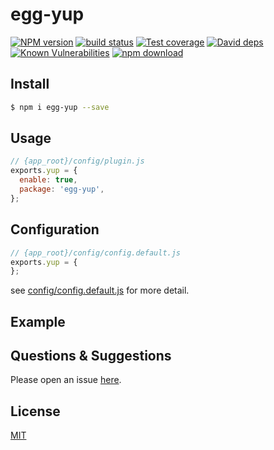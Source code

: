 # egg-yup

[![NPM version][npm-image]][npm-url]
[![build status][travis-image]][travis-url]
[![Test coverage][codecov-image]][codecov-url]
[![David deps][david-image]][david-url]
[![Known Vulnerabilities][snyk-image]][snyk-url]
[![npm download][download-image]][download-url]

[npm-image]: https://img.shields.io/npm/v/egg-yup.svg?style=flat-square
[npm-url]: https://npmjs.org/package/egg-yup
[travis-image]: https://img.shields.io/travis/eggjs/egg-yup.svg?style=flat-square
[travis-url]: https://travis-ci.org/eggjs/egg-yup
[codecov-image]: https://img.shields.io/codecov/c/github/eggjs/egg-yup.svg?style=flat-square
[codecov-url]: https://codecov.io/github/eggjs/egg-yup?branch=master
[david-image]: https://img.shields.io/david/eggjs/egg-yup.svg?style=flat-square
[david-url]: https://david-dm.org/eggjs/egg-yup
[snyk-image]: https://snyk.io/test/npm/egg-yup/badge.svg?style=flat-square
[snyk-url]: https://snyk.io/test/npm/egg-yup
[download-image]: https://img.shields.io/npm/dm/egg-yup.svg?style=flat-square
[download-url]: https://npmjs.org/package/egg-yup

<!--
Description here.
-->

## Install

```bash
$ npm i egg-yup --save
```

## Usage

```js
// {app_root}/config/plugin.js
exports.yup = {
  enable: true,
  package: 'egg-yup',
};
```

## Configuration

```js
// {app_root}/config/config.default.js
exports.yup = {
};
```

see [config/config.default.js](config/config.default.js) for more detail.

## Example

<!-- example here -->

## Questions & Suggestions

Please open an issue [here](https://github.com/eggjs/egg/issues).

## License

[MIT](LICENSE)
